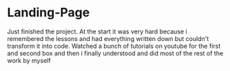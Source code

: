 # Landing-Page
Just finished the project. At the start it was very hard because i remembered the lessons and had everything written down but couldn't transform it into code.
Watched a bunch of tutorials on youtube for the first and second box and then i finally understood and did most of the rest of the work by myself